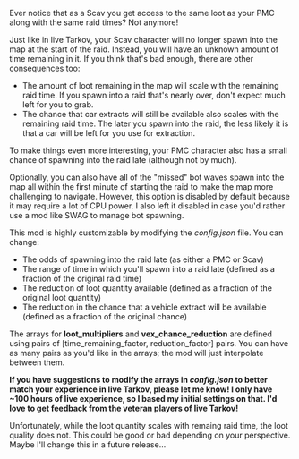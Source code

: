 Ever notice that as a Scav you get access to the same loot as your PMC along with the same raid times? Not anymore!

Just like in live Tarkov, your Scav character will no longer spawn into the map at the start of the raid. Instead, you will have an unknown amount of time remaining in it. If you think that's bad enough, there are other consequences too:
* The amount of loot remaining in the map will scale with the remaining raid time. If you spawn into a raid that's nearly over, don't expect much left for you to grab.
* The chance that car extracts will still be available also scales with the remaining raid time. The later you spawn into the raid, the less likely it is that a car will be left for you use for extraction.

To make things even more interesting, your PMC character also has a small chance of spawning into the raid late (although not by much).

Optionally, you can also have all of the "missed" bot waves spawn into the map all within the first minute of starting the raid to make the map more challenging to navigate. However, this option is disabled by default because it may require a lot of CPU power. I also left it disabled in case you'd rather use a mod like SWAG to manage bot spawning. 

This mod is highly customizable by modifying the *config.json* file. You can change:
* The odds of spawning into the raid late (as either a PMC or Scav)
* The range of time in which you'll spawn into a raid late (defined as a fraction of the original raid time)
* The reduction of loot quantity available (defined as a fraction of the original loot quantity)
* The reduction in the chance that a vehicle extract will be available (defined as a fraction of the original chance)

The arrays for **loot_multipliers** and **vex_chance_reduction** are defined using pairs of [time_remaining_factor, reduction_factor] pairs. You can have as many pairs as you'd like in the arrays; the mod will just interpolate between them. 

**If you have suggestions to modify the arrays in *config.json* to better match your experience in live Tarkov, please let me know! I only have ~100 hours of live experience, so I based my initial settings on that. I'd love to get feedback from the veteran players of live Tarkov!**

Unfortunately, while the loot quantity scales with remaing raid time, the loot quality does not. This could be good or bad depending on your perspective. Maybe I'll change this in a future release...